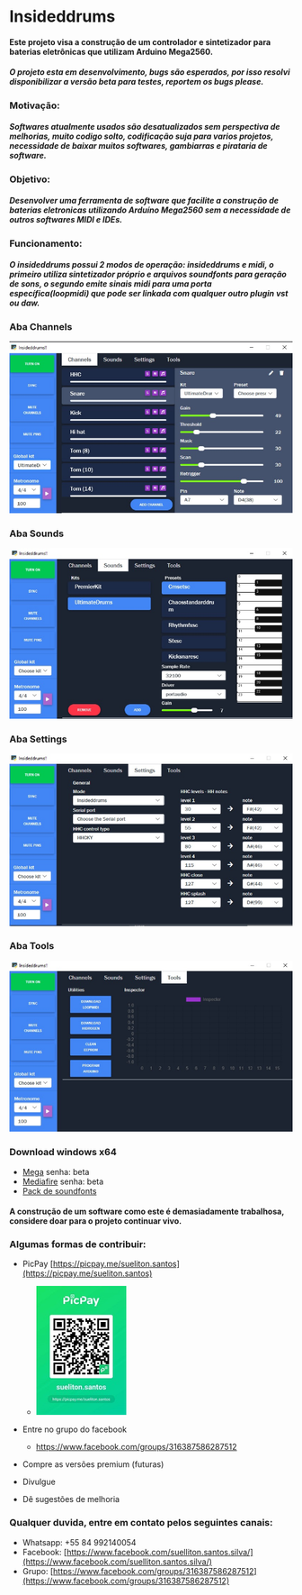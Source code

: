 # Insideddrums

#### Este projeto visa a construção de um controlador e sintetizador para baterias eletrônicas que utilizam Arduino Mega2560.

##### O projeto esta em desenvolvimento, bugs são esperados, por isso resolvi disponibilizar a versão beta para testes, reportem os bugs please. 

### Motivação:
##### Softwares atualmente usados são desatualizados sem perspectiva de melhorias, muito codigo solto, codificação suja para varios projetos, necessidade de baixar muitos softwares, gambiarras e pirataria de software.

### Objetivo:
##### Desenvolver uma ferramenta de software que facilite a construção de baterias eletronicas utilizando Arduíno Mega2560 sem a necessidade de outros softwares MIDI e IDEs.

### Funcionamento: 
##### O insideddrums possui 2 modos de operação: insideddrums e midi, o primeiro utiliza sintetizador próprio e arquivos soundfonts para geração de sons, o segundo emite sinais midi para uma porta específica(loopmidi) que pode ser linkada com qualquer outro plugin vst ou daw. 

### Aba Channels
![Aba channels](/insideddrums.jpg) 

### Aba Sounds
![Aba sounds](/insideddrums2.jpg)

### Aba Settings
![Aba settings](/insideddrums3.jpg)

### Aba Tools
![Aba tools](/insideddrums4.jpg)

### Download windows x64
* [Mega](https://mega.nz/file/ehsj0bDT#TVuyvel4xUiqBQUkMILtxezBI5p8htbkS91-NGH_HaU) senha: beta
* [Mediafire](http://www.mediafire.com/file/clp6g4j2parur9r/insideddrums_setup.exe/file) senha: beta
* [Pack de soundfonts](https://mega.nz/file/z0lzkShD#gKETX4ZgRHLex9FoIcc2ny3CEM4QFbsZxC9FVNeWBR4)


#### A construção de um software como este é demasiadamente trabalhosa, considere doar para o projeto continuar vivo.

### Algumas formas de contribuir: 
* PicPay [https://picpay.me/sueliton.santos](https://picpay.me/sueliton.santos)  
    * ![PicPay](/picpay.jpg)
  
* Entre no grupo do facebook
   * https://www.facebook.com/groups/316387586287512
* Compre as versões premium (futuras) 
* Divulgue
* Dê sugestões de melhoria

### Qualquer duvida, entre em contato pelos seguintes canais:
* Whatsapp: +55 84 992140054
* Facebook: [https://www.facebook.com/suelliton.santos.silva/](https://www.facebook.com/suelliton.santos.silva/)
* Grupo: [https://www.facebook.com/groups/316387586287512](https://www.facebook.com/groups/316387586287512)

